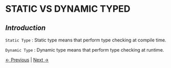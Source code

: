 # STATIC VS DYNAMIC TYPED

## _Introduction_
`Static Type` : Static type means that perform type checking at compile time.

`Dynamic Type` : Dynamic type means that perform type checking at runtime.

[← Previous](../1%20Javascript%20Foundation/1.13%20IIFE.md) | [Next →](./2.2%20Primitive%20and%20Non-Primitive%20types.md)